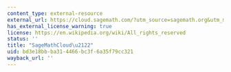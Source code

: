 ```yaml
---
content_type: external-resource
external_url: https://cloud.sagemath.com/?utm_source=sagemath.org&utm_medium=banner
has_external_license_warning: true
license: https://en.wikipedia.org/wiki/All_rights_reserved
status: ''
title: "SageMathCloud\u2122"
uid: bd3e18bb-ba31-4466-bc3f-6a35f79cc321
wayback_url: ''
---
```


